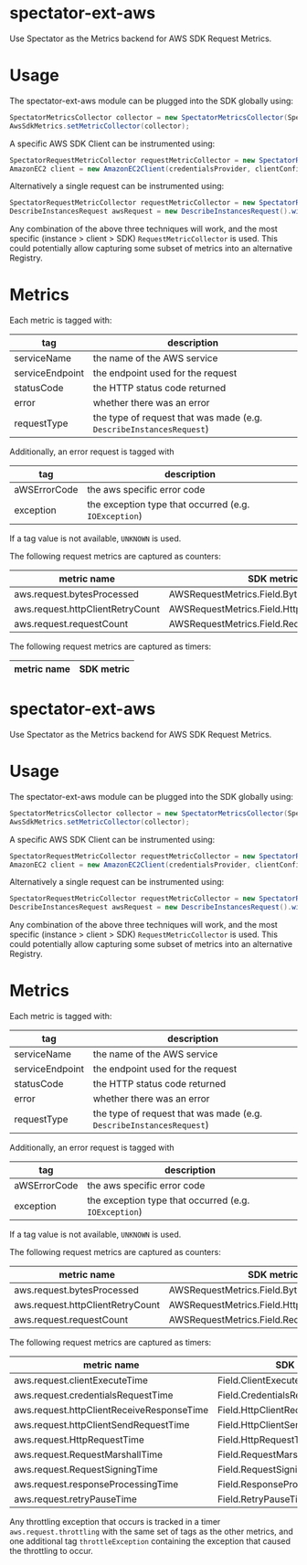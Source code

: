 # spectator-ext-aws
Use Spectator as the Metrics backend for AWS SDK Request Metrics.

# Usage
The spectator-ext-aws module can be plugged into the SDK globally using:

`````java
SpectatorMetricsCollector collector = new SpectatorMetricsCollector(Spectator.globalRegistry());
AwsSdkMetrics.setMetricCollector(collector);
`````

A specific AWS SDK Client can be instrumented using:

`````java
SpectatorRequestMetricCollector requestMetricCollector = new SpectatorRequestMetricCollector(Spectator.globalRegistry());
AmazonEC2 client = new AmazonEC2Client(credentialsProvider, clientConfiguration, requestMetricCollector);
`````

Alternatively a single request can be instrumented using:
`````java
SpectatorRequestMetricCollector requestMetricCollector = new SpectatorRequestMetricCollector(Spectator.globalRegistry());
DescribeInstancesRequest awsRequest = new DescribeInstancesRequest().withRequestMetricCollector(requestMetricCollector());
`````

Any combination of the above three techniques will work, and the most specific (instance > client > SDK) `RequestMetricCollector`
is used. This could potentially allow capturing some subset of metrics into an alternative Registry.

# Metrics

Each metric is tagged with:

tag             | description
----------------|------------
serviceName     | the name of the AWS service
serviceEndpoint | the endpoint used for the request
statusCode      | the HTTP status code returned
error           | whether there was an error
requestType     | the type of request that was made (e.g. `DescribeInstancesRequest`)

Additionally, an error request is tagged with

tag             | description
----------------|------------
aWSErrorCode    | the aws specific error code
exception       | the exception type that occurred (e.g. `IOException`)

If a tag value is not available, `UNKNOWN` is used. 

The following request metrics are captured as counters:

metric name                      | SDK metric
---------------------------------|-----------
aws.request.bytesProcessed       | AWSRequestMetrics.Field.BytesProcessed,
aws.request.httpClientRetryCount | AWSRequestMetrics.Field.HttpClientRetryCount,
aws.request.requestCount         | AWSRequestMetrics.Field.RequestCount

The following request metrics are captured as timers:

metric name                      | SDK metric
---------------------------------|-----------
# spectator-ext-aws
Use Spectator as the Metrics backend for AWS SDK Request Metrics.

# Usage
The spectator-ext-aws module can be plugged into the SDK globally using:

`````java
SpectatorMetricsCollector collector = new SpectatorMetricsCollector(Spectator.globalRegistry());
AwsSdkMetrics.setMetricCollector(collector);
`````

A specific AWS SDK Client can be instrumented using:

`````java
SpectatorRequestMetricCollector requestMetricCollector = new SpectatorRequestMetricCollector(Spectator.globalRegistry());
AmazonEC2 client = new AmazonEC2Client(credentialsProvider, clientConfiguration, requestMetricCollector);
`````

Alternatively a single request can be instrumented using:
`````java
SpectatorRequestMetricCollector requestMetricCollector = new SpectatorRequestMetricCollector(Spectator.globalRegistry());
DescribeInstancesRequest awsRequest = new DescribeInstancesRequest().withRequestMetricCollector(requestMetricCollector());
`````

Any combination of the above three techniques will work, and the most specific (instance > client > SDK) `RequestMetricCollector`
is used. This could potentially allow capturing some subset of metrics into an alternative Registry.

# Metrics

Each metric is tagged with:

tag             | description
----------------|------------
serviceName     | the name of the AWS service
serviceEndpoint | the endpoint used for the request
statusCode      | the HTTP status code returned
error           | whether there was an error
requestType     | the type of request that was made (e.g. `DescribeInstancesRequest`)

Additionally, an error request is tagged with

tag             | description
----------------|------------
aWSErrorCode    | the aws specific error code
exception       | the exception type that occurred (e.g. `IOException`)

If a tag value is not available, `UNKNOWN` is used. 

The following request metrics are captured as counters:

metric name                      | SDK metric
---------------------------------|-----------
aws.request.bytesProcessed       | AWSRequestMetrics.Field.BytesProcessed,
aws.request.httpClientRetryCount | AWSRequestMetrics.Field.HttpClientRetryCount,
aws.request.requestCount         | AWSRequestMetrics.Field.RequestCount

The following request metrics are captured as timers:

metric name                               | SDK metric
------------------------------------------|-----------
aws.request.clientExecuteTime             | Field.ClientExecuteTime,
aws.request.credentialsRequestTime        | Field.CredentialsRequestTime,
aws.request.httpClientReceiveResponseTime | Field.HttpClientReceiveResponseTime,
aws.request.httpClientSendRequestTime     | Field.HttpClientSendRequestTime,
aws.request.HttpRequestTime               | Field.HttpRequestTime,
aws.request.RequestMarshallTime           | Field.RequestMarshallTime,
aws.request.RequestSigningTime            | Field.RequestSigningTime,
aws.request.responseProcessingTime        | Field.ResponseProcessingTime,
aws.request.retryPauseTime                | Field.RetryPauseTime

Any throttling exception that occurs is tracked in a timer `aws.request.throttling` with the same
set of tags as the other metrics, and one additional tag `throttleException` containing the exception
that caused the throttling to occur.